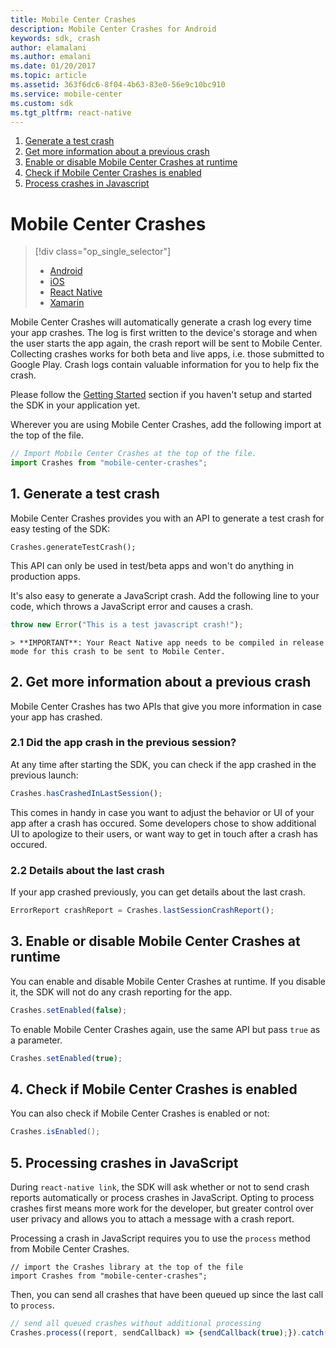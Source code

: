 ```yaml
---
title: Mobile Center Crashes
description: Mobile Center Crashes for Android
keywords: sdk, crash
author: elamalani
ms.author: emalani
ms.date: 01/20/2017
ms.topic: article
ms.assetid: 363f6dc6-8f04-4b63-83e0-56e9c10bc910
ms.service: mobile-center
ms.custom: sdk
ms.tgt_pltfrm: react-native
---
```


1. [Generate a test crash](#1-generate-a-test-crash)
2. [Get more information about a previous crash](#2-get-more-information-about-a-previous-crash)
3. [Enable or disable Mobile Center Crashes at runtime](#3-enable-or-disable-mobile-center-crashes-at-runtime)
4. [Check if Mobile Center Crashes is enabled](#4-check-if-mobile-center-crashes-is-enabled)
5. [Process crashes in Javascript](#5-process-crashes-in-javascript)

# Mobile Center Crashes

> [!div class="op_single_selector"]
> * [Android](android.md)
> * [iOS](ios.md)
> * [React Native](react-native.md)
> * [Xamarin](xamarin.md)

Mobile Center Crashes will automatically generate a crash log every time your app crashes. The log is first written to the device's storage and when the user starts the app again, the crash report will be sent to Mobile Center. Collecting crashes works for both beta and live apps, i.e. those submitted to Google Play. Crash logs contain valuable information for you to help fix the crash.

Please follow the [Getting Started](~/sdk/get-started/react-native.md) section if you haven't setup and started the SDK in your application yet.

Wherever you are using Mobile Center Crashes, add the following import at the top of the file.
```javascript
// Import Mobile Center Crashes at the top of the file.
import Crashes from "mobile-center-crashes";
```

## 1. Generate a test crash

Mobile Center Crashes provides you with an API to generate a test crash for easy testing of the SDK:

```
Crashes.generateTestCrash();
```

This API can only be used in test/beta apps and won't do anything in production apps.

It's also easy to generate a JavaScript crash. Add the following line to your code, which throws a JavaScript error and causes a crash.

```javascript
throw new Error("This is a test javascript crash!");
```
    > **IMPORTANT**: Your React Native app needs to be compiled in release mode for this crash to be sent to Mobile Center.

## 2. Get more information about a previous crash

Mobile Center Crashes has two APIs that give you more information in case your app has crashed.

### 2.1 Did the app crash in the previous session?

At any time after starting the SDK, you can check if the app crashed in the previous launch:

```javascript
Crashes.hasCrashedInLastSession();
```

This comes in handy in case you want to adjust the behavior or UI of your app after a crash has occured. Some developers chose to show additional UI to apologize to their users, or want way to get in touch after a crash has occured. 

### 2.2 Details about the last crash

If your app crashed previously, you can get details about the last crash.

```javascript
ErrorReport crashReport = Crashes.lastSessionCrashReport();
```
        
## 3. Enable or disable Mobile Center Crashes at runtime

You can enable and disable Mobile Center Crashes at runtime. If you disable it, the SDK will not do any crash reporting for the app.

```javascript
Crashes.setEnabled(false);
```

To enable Mobile Center Crashes again, use the same API but pass `true` as a parameter.

```javascript
Crashes.setEnabled(true);
```

## 4. Check if Mobile Center Crashes is enabled

You can also check if Mobile Center Crashes is enabled or not:

```java
Crashes.isEnabled();
```

## 5. Processing crashes in JavaScript

During `react-native link`, the SDK will ask whether or not to send crash reports automatically or process crashes in JavaScript. Opting to process crashes first means more work for the developer, but greater control over user privacy and allows you to attach a message with a crash report.

Processing a crash in JavaScript requires you to use the `process` method from Mobile Center Crashes.

```javascipt
// import the Crashes library at the top of the file
import Crashes from "mobile-center-crashes";
```

Then, you can send all crashes that have been queued up since the last call to `process`.

```javascript
// send all queued crashes without additional processing
Crashes.process((report, sendCallback) => {sendCallback(true);}).catch((err) => {});
```
